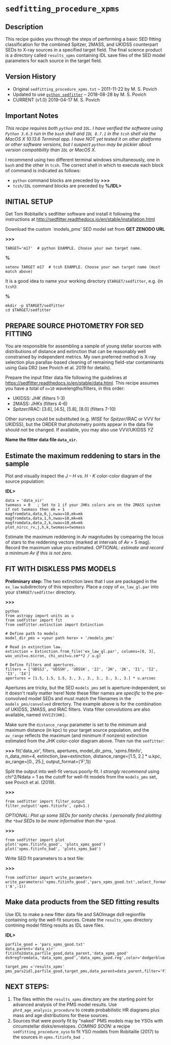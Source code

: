 # `sedfitting_procedure_xpms`

## Description
This recipe guides you through the steps of performing a basic SED fitting classification for the combined Spitzer, 2MASS, and UKIDSS counterpart SEDs to X-ray sources in a specified target field. The final science product is a directory called `results_xpms`
containing IDL save files of the SED model parameters for each source in the target field.

## Version History

* Original `sedfitting_procedure_xpms.txt` – 2011-11-22 by M. S. Povich
* Updated to use  [`python sedfitter`](https://github.com/astrofrog/sedfitter)  – 2018-08-28 by M. S. Povich
* CURRENT (v1.0)  2019-04-17 M. S. Povich

## Important Notes 
*This recipe requires both `python` and `IDL`. I have verified the software using `Python 3.6.5` run in the `bash` shell and `IDL 8.7.1` in the `tcsh` shell via the MacOS X 10.13.6 Terminal app. I have NOT yet tested it on other platforms or other software versions, but I suspect `python` may be pickier about version compatibility than `IDL` or MacOS X.*

 I recommend using two different terminal windows simultaneously, one in `bash` and the other in `tcsh`. The correct shell in which to execute each block of command is indicated as follows:
 
  * `python` command blocks are preceded by **>>>**
  * `tcsh/IDL` command blocks are preceded by **%/IDL>**


## INITIAL SETUP 

Get Tom Robitaille's sedfitter software and install it following the instructions
at http://sedfitter.readthedocs.io/en/stable/installation.html

Download the custom `models_pms' SED model set from **GET ZENODO URL**

**>>>**

    TARGET='m17'  # python EXAMPLE. Choose your own target name.


**%**

    setenv TARGET m17  # tcsh EXAMPLE. Choose your own target name (must match above)


It is a good idea to name your working directory `$TARGET/sedfitter`, e.g. (in `tcsh`):

**%**

    mkdir -p $TARGET/sedfitter
    cd $TARGET/sedfitter


## PREPARE SOURCE PHOTOMETRY FOR SED FITTING

You are responsible for assembling a sample of young stellar sources with distributions of distance and extinction that can be reasonably well constrained by independent metrics. My own preferred method is X-ray selection plus parallax-based cleaning of remaining field-star contaminants using Gaia DR2 (see Povich et al. 2019 for details).

Prepare the input fitter data file following the guidelines at https://sedfitter.readthedocs.io/en/stable/data.html. This recipe assumes you have a total of `n=10` wavelengths/filters, in this order:

* UKIDSS: *JHK* (filters 1-3)
* 2MASS:  *JHKs* (filters 4-6)
* *Spitzer*/IRAC: [3.6], [4.5], [5.8], [8.0] (filters 7-10)

Other surveys could be substituted (e.g. *WISE* for *Spitzer*/IRAC or VVV for UKIDSS), but the ORDER that photometry points appear in the data file should not be changed. If available, you may also use VVV/UKIDSS *YZ*

**Name the fitter data file `data_xir`.**

## Estimate the maximum reddening to stars in the sample 

Plot and visually inspect the *J – H* vs. *H - K* color-color diagram of the source population:

**IDL>**

   	data = 'data_xir'
	twomass = 0   ; Set to 1 if your JHKs colors are on the 2MASS system
	if not twomass then mk = 1
	magfromdata,data,0,j,nwav=10,mk=mk
	magfromdata,data,1,h,nwav=10,mk=mk
	magfromdata,data,2,k,nwav=10,mk=mk
	plot_nircc_rv,j,h,k,twomass=twomass
	
Estimate the maximum reddening in *Av* magnitudes  by comparing the locus
  of stars to the reddening vectors (marked at intervals of *Av* = 5
  mag). Record the maximum value you estimated. *OPTIONAL: estimate and record a minimum Av if this is not zero.*
  
## FIT WITH DISKLESS PMS MODELS

**Preliminary step:** The two extinction laws that I use are packaged in the `ex_law` subdirectory of this repository. Place a copy of `ex_law_gl.par` into your `$TARGET/sedfitter` directory.

**>>>**

	python
 	from astropy import units as u
  	from sedfitter import fit
  	from sedfitter.extinction import Extinction

	# Define path to models
  	model_dir_pms = <your path here> + '/models_pms'

	# Read in extinction law. 
	extinction = Extinction.from_file('ex_law_gl.par', columns=[0, 3], wav_unit=u.micron, chi_unit=u.cm**2 / u.g)

  	# Define filters and apertures. 
	filters = ['UDSSJ', 'UDSSH', 'UDSSK', '2J', '2H', '2K', 'I1', 'I2', 'I3', 'I4']
  	apertures = [1.5, 1.5, 1.5, 3., 3., 3., 3., 3., 3., 3.] * u.arcsec
	
Apertures are tricky, but the SED `models_pms` set is aperture-independent, so it doesn't really matter here! Note these filter names are *specific* to the pre-convolved model SEDs and must match the filenames in the `models_pms/convolved` directory. The example above is for the combination of UKIDSS, 2MASS, and IRAC filters. Vista filter convolutions are also available, named `VVV[ZYJHK]`.

Make sure the `distance_range` parameter is set to the minimum and maximum distance (in kpc) to your target source population, and the `av_range` reflects the maximum (and minimum if nonzero) extinction estimated from the *JHK* color-color diagram above. Then run the `sedfitter`:

**>>>**
	fit('data_xir', filters, apertures, model_dir_pms, 'xpms.fitinfo', n_data_min=4, extinction_law=extinction, distance_range=[1.5, 2.] * u.kpc, av_range=[0., 25.], output_format=('F',1))

Split the output into well-fit versus poorly-fit. I *strongly recommend* using chi^2/Ndata = 1 as the cutoff for well-fit models from the `models_pms` set, see Povich et al. (2019).

**>>>**
  
  	from sedfitter import filter_output
 	filter_output('xpms.fitinfo', cpd=1.) 

*OPTIONAL: Plot up some SEDs for sanity checks. I personally find plotting the `*bad` SEDs to be more informative than the `*good`.*

**>>>**

  	from sedfitter import plot
  	plot('xpms.fitinfo_good', 'plots_xpms_good') 
  	plot('xpms.fitinfo_bad', 'plots_xpms_bad')

Write SED fit parameters to a text file:

**>>>**

	from sedfitter import write_parameters
  	write_parameters('xpms.fitinfo_good','pars_xpms_good.txt',select_format=('A',-1))

## Make data products from the SED fitting results

Use IDL to make a new fitter data file and SAOImage ds9 regionfile containing only the well-fit sources. Create the `results_xpms` directory contining model fitting results as IDL save files.
  
  **IDL>**
  
  	parfile_good = 'pars_xpms_good.txt' 
  	data_parent='data_xir'
  	fitinfo2data,parfile_good,data_parent,'data_xpms_good'
  	ds9regfromdata,'data_xpms_good','data_xpms_good.reg',color='dodgerblue'

  	target_pms ='results_xpms'
  	pms_pars2idl,parfile_good,target_pms,data_parent=data_parent,filter='F1'	
  
## NEXT STEPS:

  1. The files within the `results_xpms` directory are the starting point for advanced analysis of the PMS model results. Use `phrd_age_analysis_procedure` to create probabilistic HR diagrams plus mass and age distributions for these sources.
  1. Sources that were poorly fit by "naked" PMS models may be YSOs with circumstellar disks/envelopes. *COMING SOON:* a recipe `sedfitting_procedure_xyso` to fit YSO models from Robitaille (2017) to the sources in `xpms.fitinfo_bad `. 

